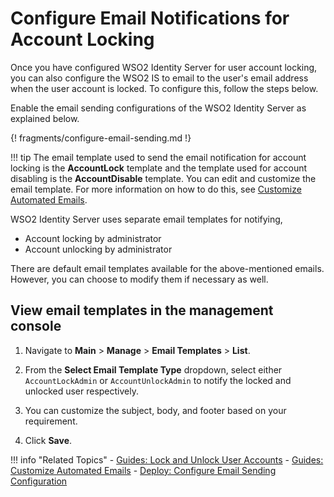 # Configure Email Notifications for Account Locking

Once you have configured WSO2 Identity Server for user account locking,
you can also configure the WSO2 IS to email to the user's email address
when the user account is locked. To configure this, follow the steps
below.

Enable the email sending configurations of the WSO2 Identity Server as explained below.

{! fragments/configure-email-sending.md !}

!!! tip
    The email template used to send the email notification for
    account locking is the **AccountLock** template and the template
    used for account disabling is the **AccountDisable** template. You
    can edit and customize the email template. For more information on
    how to do this, see [Customize Automated
    Emails](../../../guides/tenants/customize-automated-mails).

WSO2 Identity Server uses separate email templates for notifying, 

- Account locking by administrator
- Account unlocking by administrator 

There are default email templates available for the above-mentioned emails. However, you can choose to modify them if necessary as well. 

## View email templates in the management console

1.  Navigate to **Main** > **Manage** > **Email Templates** > **List**. 

2.  From the **Select Email Template Type** dropdown, select either  `AccountLockAdmin` or `AccountUnlockAdmin` to notify the locked and unlocked user respectively.

3.  You can customize the subject, body, and footer based on your requirement. 

4.  Click **Save**. 

!!! info "Related Topics"
    -   [Guides: Lock and Unlock User Accounts](../../../guides/identity-lifecycles/lock-account)
    -   [Guides: Customize Automated Emails](../../../guides/tenants/customize-automated-mails)
    -   [Deploy: Configure Email Sending Configuration](../../../deploy/configure-email-sending)
    